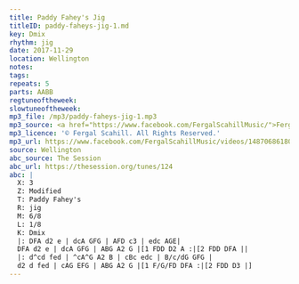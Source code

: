 ```yaml
---
title: Paddy Fahey's Jig
titleID: paddy-faheys-jig-1.md
key: Dmix
rhythm: jig
date: 2017-11-29
location: Wellington
notes:
tags:
repeats: 5
parts: AABB
regtuneoftheweek:
slowtuneoftheweek:
mp3_file: /mp3/paddy-faheys-jig-1.mp3
mp3_source: <a href="https://www.facebook.com/FergalScahillMusic/">Fergal Scahill</a>
mp3_licence: '© Fergal Scahill. All Rights Reserved.'
mp3_url: https://www.facebook.com/FergalScahillMusic/videos/1487068618056135/
source: Wellington
abc_source: The Session
abc_url: https://thesession.org/tunes/124
abc: |
  X: 3
  Z: Modified
  T: Paddy Fahey's
  R: jig
  M: 6/8
  L: 1/8
  K: Dmix
  |: DFA d2 e | dcA GFG | AFD c3 | edc AGE|
  DFA d2 e | dcA GFG | ABG A2 G |[1 FDD D2 A :|[2 FDD DFA ||
  |: d^cd fed | ^cA^G A2 B | cBc edc | B/c/dG GFG |
  d2 d fed | cAG EFG | ABG A2 G |[1 F/G/FD DFA :|[2 FDD D3 |]
---
```

